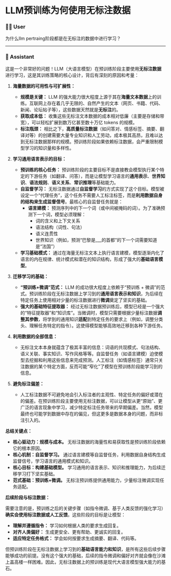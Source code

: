 # LLM预训练为何使用无标注数据

### 🧑‍💻 User

为什么llm pertraing阶段都是在无标注的数据中进行学习？

---

### 🤖 Assistant

这是一个非常好的问题！LLM（大语言模型）在预训练阶段主要使用**无标注数据**进行学习，这是其训练策略的核心设计，背后有深刻的原因和考量：

1.  **海量数据的可用性与可扩展性：**
    *   **规模是关键：** LLM 的强大能力很大程度上源于其在**海量文本数据**上的训练。互联网上存在着几乎无限的、自然产生的文本（网页、书籍、代码、新闻、论坛帖子等），这些数据天然就是**无标注**的。
    *   **获取成本低：** 收集这些无标注文本数据的成本相对低廉（主要是存储和带宽），可以轻松扩展到数万亿甚至数十万亿 tokens 的规模。
    *   **标注瓶颈：** 相比之下，**高质量标注数据**（如问答对、情感标签、摘要、翻译对等）的创建需要大量专业知识和人工劳动，成本极其高昂，且难以达到无标注数据那样的规模。预训练阶段如果依赖标注数据，会严重限制模型学习的知识量和多样性。

2.  **学习通用语言表示的目标：**
    *   **预训练的核心任务：** 预训练阶段的主要目标不是直接教会模型执行某个特定的下游任务（如翻译、问答），而是让模型学习语言的**通用表示**、**世界知识**、**语法规则**、**语义关系**、**常识推理**等基础能力。
    *   **自监督学习：** 无标注数据通过**自监督学习**的方式实现了这个目标。模型被设定一个“代理任务”，这个任务不需要人工标注标签，而是**利用数据自身的结构来生成监督信号**。最核心的自监督任务就是：
        *   **语言建模：** 预测序列中的下一个词（或中间被掩码的词）。为了准确预测下一个词，模型必须理解：
            *   词的含义和上下文关系
            *   语法结构（词性、句法）
            *   语义连贯性
            *   世界知识（例如，预测“巴黎是\_\_\_的首都”的下一个词需要知道是“法国”）
    *   **学习基础模式：** 通过在海量无标注文本上执行语言建模，模型逐渐内化了语言的内在规律、统计模式和潜在的知识结构，形成了强大的**基础语言模型**。

3.  **迁移学习的基础：**
    *   **“预训练+微调”范式：** LLM 的成功很大程度上依赖于“预训练 + 微调”的范式。预训练阶段在无标注数据上学习到的**通用语言表示和知识**，为后续在特定任务上使用相对少量的标注数据进行**微调**奠定了坚实的基础。
    *   **强大的基础特征提取器：** 经过无标注数据预训练后，模型已经是一个强大的“特征提取器”和“知识库”。当微调时，模型只需要根据少量标注数据**调整其参数**，将学到的通用知识**适配**到特定任务的要求上（例如，调整分类头、理解任务特定的指令）。这使得模型能够高效地迁移到各种下游任务。

4.  **利用数据的全部信息：**
    *   无标注文本本身就蕴含了极其丰富的信息：词语的共现模式、句法结构、语义关联、事实知识、写作风格等等。自监督任务（如语言建模）迫使模型去挖掘和利用这些信息来完成预测。人工标注（如情感标签）通常只关注数据的某个特定方面，反而可能“窄化”了模型在预训练阶段能学习到的信息。

5.  **避免标注偏差：**
    *   人工标注数据不可避免地会引入标注者的主观性、特定任务的偏好或潜在的偏差。在预训练阶段主要使用无标注数据，可以让模型从更“原始”、更广泛的语言现象中学习，减少特定标注任务带来的早期偏差。当然，模型最终也可能学到数据中存在的偏见，但这更多是数据本身的问题，而非标注引入的。

**总结关键点：**

*   **核心驱动力：规模与成本。** 无标注数据的海量性和易获取性是预训练阶段依赖它的根本原因。
*   **核心机制：自监督学习。** 通过语言建模等自监督任务，利用数据自身结构生成监督信号，学习语言的通用模式和知识。
*   **核心目标：构建基础模型。** 学习通用的语言表示、知识和推理能力，为后续迁移学习打下坚实基础。
*   **范式基础：预训练+微调。** 无标注预训练提供通用能力，少量标注微调实现任务适配。

**后续阶段与标注数据：**

需要注意的是，预训练之后的关键步骤（如指令微调、基于人类反馈的强化学习）**确实会使用标注数据或人工反馈**。这些阶段的目标是让模型：
*   **理解并遵循指令：** 学习如何根据人类的要求生成回复。
*   **对齐人类偏好：** 生成更安全、更有帮助、更诚实的回复。
*   **适应特定任务格式：** 学会如何按要求生成摘要、翻译、代码等。

但预训练阶段在无标注数据上学习到的**基础语言能力和知识**，是所有这些后续步骤能够成功的前提。没有这个强大的基础，后续的指令微调和偏好对齐就会像在沙滩上盖高楼一样困难。因此，无标注数据上的预训练是现代大语言模型强大能力的基石。